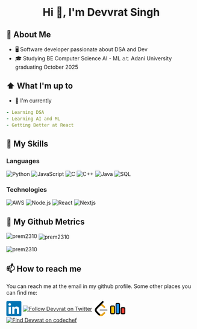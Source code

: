 <h1 align="center">Hi 👋, I'm Devvrat Singh </h1>

## 📖 About Me

-   🖥 Software developer passionate about DSA and Dev
-   🎓 Studying BE Computer Science AI - ML 𝚊𝚝 Adani University graduating October 2025

## ⬆ What I'm up to

-   🔨 I'm currently 

```yaml
- Learning DSA
- Learning AI and ML
- Getting Better at React
```


## 🎒 My Skills

### Languages

![Python](https://img.shields.io/badge/-Python-000?&logo=Python)
![JavaScript](https://img.shields.io/badge/-JavaScript-000?&logo=JavaScript)
![C](https://img.shields.io/badge/-C-000?&logo=C)
![C++](https://img.shields.io/badge/-C++-000?&logo=c%2b%2b&logoColor=00599C)
![Java](https://img.shields.io/badge/-Java-000?&logo=Java&logoColor=007396)
![SQL](https://img.shields.io/badge/-SQL-000?&logo=MySQL)

### Technologies

![AWS](https://img.shields.io/badge/-AWS-000?&logo=Amazon-AWS&logoColor=F90)
![Node.js](https://img.shields.io/badge/-Node.js-000?&logo=node.js)
![React](https://img.shields.io/badge/-React-000?&logo=React)
![Nextjs](https://img.shields.io/badge/-Nextjs-000?&logo=Next.js)

<!-- 
### Full Stack Projects
[![](https://img.shields.io/badge/-🧬%20My%20Website-000)](https://janmejay.me)
[![](https://img.shields.io/badge/-📰LocallyYours-000)](https://locally-yours.netlify.app/)
[![](https://img.shields.io/badge/-📝Midway-000)](https://github.com/NotTheRightGuy/HackNUThon)
[![](https://img.shields.io/badge/-💵Stock.pi-000)](https://stock-pi-nottherightguy.vercel.app/)
-->

## 🔔 My Github Metrics
<p><img align="left" src="https://github-readme-stats.vercel.app/api/top-langs?username=Devvrat1010&show_icons=true&locale=en&layout=compact" alt="prem2310" /></p>

<p>&nbsp;<img align="center" src="https://github-readme-stats.vercel.app/api?username=Devvrat1010&show_icons=true&locale=en" alt="prem2310" /></p>

<p><img align="center" src="https://github-readme-streak-stats.herokuapp.com/?user=Devvrat1010&" alt="prem2310" /></p>
<!--
![Metrics](/github-metrics.svg)
-->

<!-- 
## 📌 Holopins

[![An image of @nottherightguy's Holopin badges, which is a link to view their full Holopin profile](https://holopin.me/nottherightguy)](https://holopin.io/@nottherightguy)
-->

## 📫 How to reach me

You can reach me at the email in my github profile. Some other places you can find me:

[<img src="./assets/linkedIn.png" height="40em" align="center" alt="Follow Devvrat on LinkedIn" title="Follow Devvrat on LinkedIn"/>](https://www.linkedin.com/in/devvrat-singh-rathod-a096a9221/)
[<img src="./assets/twitter.png" height="40em" align="center" alt="Follow Devvrat on Twitter" title="Follow Devvrat on Twitter"/>](https://twitter.com/Devvrat1010)
[<img src="./assets/leetcode.webp" height="40em" align="center" alt="Find Devvrat on Leetcode" title="Follow Devvrat on Leetcode"/>](https://leetcode.com/Devvrat12/)
[<img src="./assets/codeforces.webp" height="40em" align="center" alt="Friend Devvrat on Codeforces" title="Follow Devvrat on Codeforces"/>](https://codeforces.com/profile/Devvrat1010)
[<img src="./assets/codechef" height="40em" align="center" alt="Find Devvrat on codechef" title="Follow Devvrat on Codeforces"/>](https://www.codechef.com/users/devvrat_singh2)





